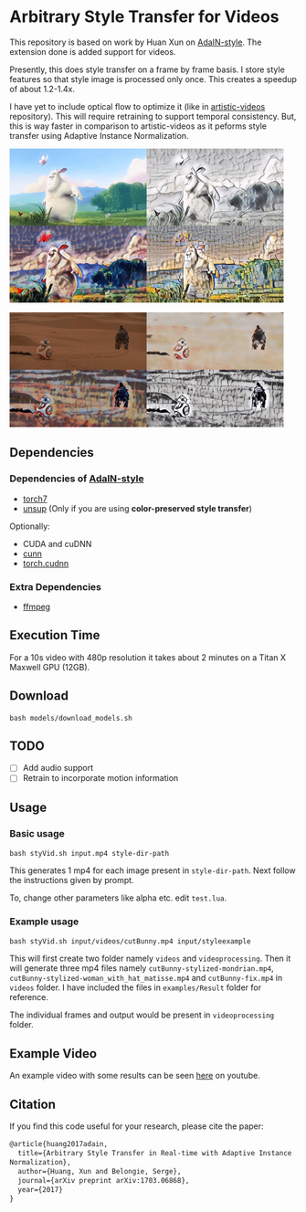 # Arbitrary Style Transfer for Videos
This repository is based on work by Huan Xun on [AdaIN-style](https://github.com/xunhuang1995/AdaIN-style). The extension done is added support for videos. 

Presently, this does style transfer on a frame by frame basis. I store style features so that style image is processed only once. This creates a speedup of about 1.2-1.4x.

I have yet to include optical flow to optimize it (like in [artistic-videos](https://github.com/manuelruder/artistic-videos) repository). This will require retraining to support temporal consistency. But, this is way faster in comparison to artistic-videos as it peforms style transfer using Adaptive Instance Normalization.

![](https://github.com/gsssrao/fast-artistic-videos/blob/master/examples/outputBunny.gif)

![](https://github.com/gsssrao/fast-artistic-videos/blob/master/examples/outputStarwars.gif)

## Dependencies

### Dependencies of [AdaIN-style](https://github.com/xunhuang1995/AdaIN-style)
* [torch7](https://github.com/torch/torch7)
* [unsup](https://github.com/koraykv/unsup) (Only if you are using **color-preserved style transfer**)

Optionally:
* CUDA and cuDNN
* [cunn](https://github.com/torch/cunn)
* [torch.cudnn](https://github.com/soumith/cudnn.torch)

### Extra Dependencies
* [ffmpeg](https://ffmpeg.org/)

## Execution Time

For a 10s video with 480p resolution it takes about 2 minutes on a Titan X Maxwell GPU (12GB).

## Download
```
bash models/download_models.sh
```

## TODO
- [ ] Add audio support
- [ ] Retrain to incorporate motion information

## Usage
### Basic usage
```
bash styVid.sh input.mp4 style-dir-path
```

This generates 1 mp4 for each image present in ```style-dir-path```. Next follow the instructions given by prompt.

To, change other parameters like alpha etc. edit ```test.lua```.

### Example usage
```
bash styVid.sh input/videos/cutBunny.mp4 input/styleexample
```

This will first create two folder namely ```videos``` and ```videoprocessing```. Then it will generate three mp4 files namely ```cutBunny-stylized-mondrian.mp4```, ```cutBunny-stylized-woman_with_hat_matisse.mp4``` and ```cutBunny-fix.mp4``` in ```videos``` folder. I have included the files in ```examples/Result``` folder for reference. 

The individual frames and output would be present in ```videoprocessing``` folder.

## Example Video

An example video with some results can be seen [here](https://www.youtube.com/watch?v=vVkufidT0fc&t=1s) on youtube.

## Citation

If you find this code useful for your research, please cite the paper:

```
@article{huang2017adain,
  title={Arbitrary Style Transfer in Real-time with Adaptive Instance Normalization},
  author={Huang, Xun and Belongie, Serge},
  journal={arXiv preprint arXiv:1703.06868},
  year={2017}
}
```

